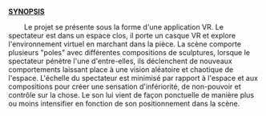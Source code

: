 <u>**SYNOPSIS**</u>

        Le projet se présente sous la forme d'une application VR. Le spectateur est dans un espace clos, il porte un casque VR et explore l'environnement virtuel en marchant dans la pièce. La scène comporte plusieurs "poles" avec différentes compositions de sculptures, lorsque le spectateur pénètre l'une d'entre-elles, ils déclenchent de nouveaux comportements laissant place à une vision aléatoire et chaotique de l'espace.  L'échelle du spectateur est minimisé par rapport à l'espace et aux compositions pour créer une sensation d'infériorité, de non-pouvoir et contrôle sur la chose. Le son lui vient de façon ponctuelle de manière plus ou moins intensifier en fonction de son positionnement dans la scène.
